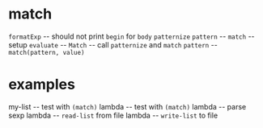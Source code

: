 # match

`formatExp` -- should not print `begin` for `body`
`patternize`
`pattern` -- `match` -- setup
`evaluate` -- `Match` -- call `patternize` and `match`
`pattern` -- `match(pattern, value)`

# examples

my-list -- test with `(match)`
lambda -- test with `(match)`
lambda -- parse sexp
lambda -- `read-list` from file
lambda -- `write-list` to file
